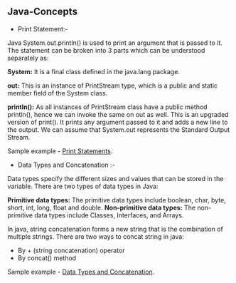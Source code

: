## Java-Concepts
* Print Statement:-

Java System.out.println() is used to print an argument that is passed to it. The statement can be broken into 3 parts which can be understood separately as:

**System:** It is a final class defined in the java.lang package.

**out:** This is an instance of PrintStream type, which is a public and static member field of the System class.

**println():** As all instances of PrintStream class have a public method println(), hence we can invoke the same on out as well. This is an upgraded version of print(). It prints any argument passed to it and adds a new line to the output. We can assume that System.out represents the Standard Output Stream.

Sample example - [Print Statements](https://github.com/DevashishChoudhary/Java-Concepts/blob/master/Print_Statement.java).

* Data Types and Concatenation :-

Data types specify the different sizes and values that can be stored in the variable. There are two types of data types in Java:

**Primitive data types:** The primitive data types include boolean, char, byte, short, int, long, float and double.
**Non-primitive data types:** The non-primitive data types include Classes, Interfaces, and Arrays.

In java, string concatenation forms a new string that is the combination of multiple strings. There are two ways to concat string in java:

  * By + (string concatenation) operator
  * By concat() method

Sample example - [Data Types and Concatenation](https://github.com/DevashishChoudhary/Java-Concepts/blob/master/Data_Types.java).

